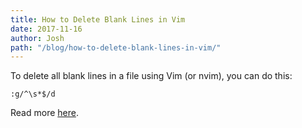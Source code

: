 ```yaml
---
title: How to Delete Blank Lines in Vim
date: 2017-11-16
author: Josh
path: "/blog/how-to-delete-blank-lines-in-vim/"
---
```


To delete all blank lines in a file using Vim (or nvim), you can do this:

```
:g/^\s*$/d
```

Read more <a href="http://vim.wikia.com/wiki/Remove_unwanted_empty_lines">here</a>.
